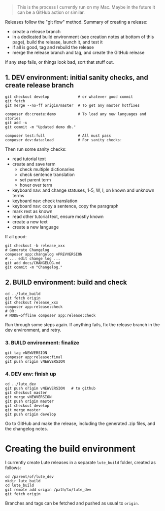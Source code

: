 > This is the process I currently run on my Mac.  Maybe in the future it can be a GitHub action or similar.

Releases follow the "git flow" method.  Summary of creating a release:

* create a release branch
* in a dedicated build environment (see creation notes at bottom of this page), build the release, launch it, and test it
* if all is good, tag and rebuild the release
* merge the release branch and tag, and create the GitHub release

If any step fails, or things look bad, sort that stuff out.

## 1. DEV environment: initial sanity checks, and create release branch

```
git checkout develop             # or whatever good commit
git fetch
git merge --no-ff origin/master  # To get any master hotfixes

composer db:create:demo          # To load any new languages and stories
git add -u
git commit -m "Updated demo db."

composer test:full               # All must pass
composer dev:data:load           # For sanity checks:
```

Then run some sanity checks:

* read tutorial text
* create and save term
  * check multiple dictionaries
  * check sentence translation
  * set parent term
  * hover over term
* keyboard nav: and change statuses, 1-5, W, I, on known and unknown terms
* keyboard nav: check translation
* keyboard nav: copy a sentence, copy the paragraph
* mark rest as known
* read other tutorial text, ensure mostly known
* create a new text
* create a new language

If all good:

```
git checkout -b release_xxx
# Generate Changelog
composer app:changelog vPREVVERSION
# ... edit change log ...
git add docs/CHANGELOG.md
git commit -m "Changelog."
```

## 2. BUILD environment: build and check

```
cd ../lute_build
git fetch origin
git checkout release_xxx
composer app:release:check
# OR:
# MODE=offline composer app:release:check
```

Run through some steps again.  If anything fails, fix the release branch in the dev environment, and retry.

### 3. BUILD environment: finalize

```
git tag vNEWVERSION
composer app:release:final
git push origin vNEWVERSION
```

### 4. DEV env: finish up

```
cd ../lute_dev
git push origin vNEWVERSION   # to github
git checkout master
git merge vNEWVERSION
git push origin master
git checkout develop
git merge master
git push origin develop
```

Go to GitHub and make the release, including the generated .zip files, and the changelog notes.


# Creating the build environment

I currently create Lute releases in a separate `lute_build` folder, created as follows:

```
cd /parent/of/lute_dev
mkdir lute_build
cd lute_build
git remote add origin /path/to/lute_dev
git fetch origin
```

Branches and tags can be fetched and pushed as usual to `origin`.
